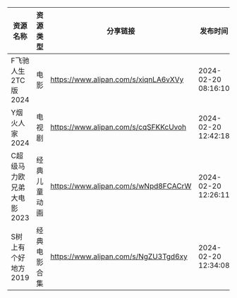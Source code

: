 | 资源名称            | 资源类型   | 分享链接                                 | 发布时间                |
| --------------- | ------ | ------------------------------------ | ------------------- |
| F飞驰人生2TC版2024   | 电影     | https://www.alipan.com/s/xiqnLA6vXVy | 2024-02-20 08:16:10 |
| Y烟火人家2024       | 电视剧    | https://www.alipan.com/s/cqSFKKcUvoh | 2024-02-20 12:42:18 |
| C超级马力欧兄弟大电影2023 | 经典儿童动画 | https://www.alipan.com/s/wNpd8FCACrW | 2024-02-20 12:26:11 |
| S树上有个好地方2019    | 经典电影合集 | https://www.alipan.com/s/NgZU3Tgd6xy | 2024-02-20 12:34:08 |
